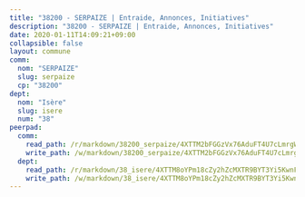 ```yaml
---
title: "38200 - SERPAIZE | Entraide, Annonces, Initiatives"
description: "38200 - SERPAIZE | Entraide, Annonces, Initiatives"
date: 2020-01-11T14:09:21+09:00
collapsible: false
layout: commune
comm:
  nom: "SERPAIZE"
  slug: serpaize
  cp: "38200"
dept:
  nom: "Isère"
  slug: isere
  num: "38"
peerpad:
  comm:
    read_path: /r/markdown/38200_serpaize/4XTTM2bFGGzVx76AduFT4U7cLmrgWny9Vki8RY8QKb1URweRt
    write_path: /w/markdown/38200_serpaize/4XTTM2bFGGzVx76AduFT4U7cLmrgWny9Vki8RY8QKb1URweRt-K3TgUMTyXBspLo8Dcoj5MzRFBYBkcxiSeV33GLVo8p5Q6q6ToUQPi735DsyBDUQgUoGvxRfgr175xV6pt3dzwUNBrWTzWXpNKKShnjUEMu5oqw6TW9ZPrBw88QbTYNNhXnRjD1Dp
  dept:
    read_path: /r/markdown/38_isere/4XTTM8oYPm18cZy2hZcMXTR9BYT3Yi5KwnFvpXu1TXaRq7Q3V
    write_path: /w/markdown/38_isere/4XTTM8oYPm18cZy2hZcMXTR9BYT3Yi5KwnFvpXu1TXaRq7Q3V-K3TgUoSzs2JpJwfbzBvgU8N95mHo7JXz7NbEctNRM3EDb2iYHA4maKm3pRQwmboULLPnLFTEhRgTawPTWpmxTxKbTwDgAEzA9tUHjpudQTWdKWfdVSegAo77eCwhXTaVG7AyUZEs
---
```


